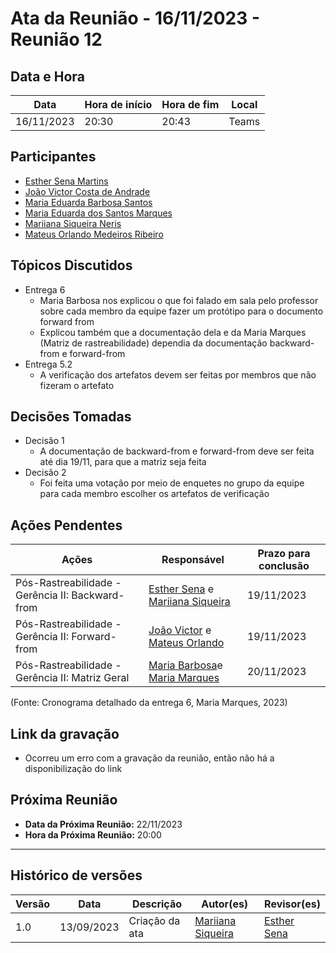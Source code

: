 # Ata da Reunião - 16/11/2023 - Reunião 12

## Data e Hora
| Data          | Hora de início | Hora de fim | Local |
|---------------|----------------|-------------|-------|
|  16/11/2023   |      20:30     |    20:43    | Teams |

  
## Participantes
* [Esther Sena Martins](https://github.com/esmsena)
* [João Victor Costa de Andrade](https://github.com/jvcostta)
* [Maria Eduarda Barbosa Santos](https://github.com/Madu01)
* [Maria Eduarda dos Santos Marques ](https://github.com/EduardaSMarques)
* [Mariiana Siqueira Neris](https://github.com/Maryyscreuza)
* [Mateus Orlando Medeiros Ribeiro](https://github.com/MateusPy)

## Tópicos Discutidos
* Entrega 6
  - Maria Barbosa nos explicou o que foi falado em sala pelo professor sobre cada membro da equipe fazer um protótipo para o documento forward from
  - Explicou também que a documentação dela e da Maria Marques (Matriz de rastreabilidade) dependia da documentação backward-from e forward-from
* Entrega 5.2
  - A verificação dos artefatos devem ser feitas por membros que não fizeram o artefato

## Decisões Tomadas
* Decisão 1
  - A documentação de backward-from e forward-from deve ser feita até dia 19/11, para que a matriz seja feita
* Decisão 2
  - Foi feita uma votação por meio de enquetes no grupo da equipe para cada membro escolher os artefatos de verificação

## Ações Pendentes
| Ações       | Responsável     | Prazo para conclusão |
|-------------|-----------------|----------------------|
| Pós-Rastreabilidade - Gerência II: Backward-from | [Esther Sena](https://github.com/esmsena) e [Mariiana Siqueira](https://github.com/Maryyscreuza)  | 19/11/2023 |
| Pós-Rastreabilidade - Gerência II: Forward-from | [João Victor](https://github.com/jvcostta) e [Mateus Orlando](https://github.com/MateusPy) | 19/11/2023  |
| Pós-Rastreabilidade - Gerência II: Matriz Geral | [Maria Barbosa](https://github.com/Madu01)e [Maria Marques ](https://github.com/EduardaSMarques) | 20/11/2023 |
(Fonte: Cronograma detalhado da entrega 6, Maria Marques, 2023)

## Link da gravação
* Ocorreu um erro com a gravação da reunião, então não há a disponibilização do link

## Próxima Reunião
* **Data da Próxima Reunião:** 22/11/2023
* **Hora da Próxima Reunião:** 20:00
---

## Histórico de versões
| Versão | Data       | Descrição                   | Autor(es)     | Revisor(es) |
|--------|------------|-----------------------------|---------------|-------------|
| 1.0    | 13/09/2023 | Criação da ata | [Mariiana Siqueira](https://github.com/Maryyscreuza) | [Esther Sena](https://github.com/esmsena) |
